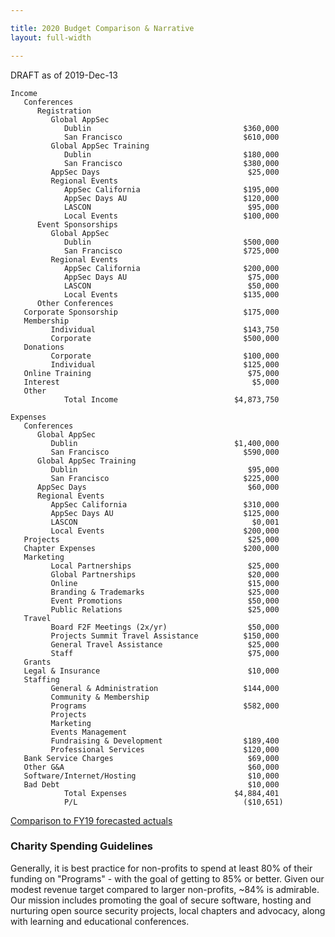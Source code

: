 ```yaml
---

title: 2020 Budget Comparison & Narrative
layout: full-width

---
```

DRAFT as of 2019-Dec-13

```
Income                    
   Conferences                                    
      Registration                                 
         Global AppSec                              
            Dublin                                  $360,000
            San Francisco                           $610,000
         Global AppSec Training                      
            Dublin                                  $180,000
            San Francisco                           $380,000
         AppSec Days                                 $25,000
         Regional Events           
            AppSec California                       $195,000
            AppSec Days AU                          $120,000
            LASCON                                   $95,000
            Local Events                            $100,000
      Event Sponsorships      
         Global AppSec                                      
            Dublin                                  $500,000
            San Francisco                           $725,000
         Regional Events                                    
            AppSec California                       $200,000
            AppSec Days AU                           $75,000
            LASCON                                   $50,000
            Local Events                            $135,000
      Other Conferences                                     
   Corporate Sponsorship                            $175,000
   Membership                                               
         Individual                                 $143,750
         Corporate                                  $500,000
   Donations                                                
         Corporate                                  $100,000
         Individual                                 $125,000
   Online Training                                   $75,000
   Interest                                           $5,000
   Other                                                    
            Total Income                          $4,873,750
                                                            
Expenses                                                    
   Conferences                                              
      Global AppSec                                         
         Dublin                                   $1,400,000
         San Francisco                              $590,000
      Global AppSec Training                                
         Dublin                                      $95,000
         San Francisco                              $225,000
      AppSec Days                                    $60,000
      Regional Events                                       
         AppSec California                          $310,000
         AppSec Days AU                             $125,000
         LASCON                                       $0,001
         Local Events                               $200,000
   Projects                                          $25,000
   Chapter Expenses                                 $200,000
   Marketing                                                
         Local Partnerships                          $25,000
         Global Partnerships                         $20,000
         Online                                      $15,000
         Branding & Trademarks                       $25,000
         Event Promotions                            $50,000
         Public Relations                            $25,000
   Travel                                                   
         Board F2F Meetings (2x/yr)                  $50,000
         Projects Summit Travel Assistance          $150,000
         General Travel Assistance                   $25,000
         Staff                                       $75,000
   Grants                                                   
   Legal & Insurance                                 $10,000
   Staffing                                                 
         General & Administration                   $144,000
         Community & Membership                             
         Programs                                   $582,000
         Projects                                           
         Marketing                                          
         Events Management                                  
         Fundraising & Development                  $189,400
         Professional Services                      $120,000
   Bank Service Charges                              $69,000
   Other G&A                                         $60,000
   Software/Internet/Hosting                         $10,000
   Bad Debt                                          $10,000
            Total Expenses                        $4,884,401
            P/L                                     ($10,651)                 
```

[Comparison to FY19 forecasted actuals](/www-staff/budget/2020-compare)

### Charity Spending Guidelines

Generally, it is best practice for non-profits to spend at least 80% of their funding on "Programs" - with the goal of getting to 85% or better. Given our modest revenue target compared to larger non-profits, ~84% is admirable. Our mission includes promoting the goal of secure software, hosting and nurturing open source security projects, local chapters and advocacy, along with learning and educational conferences.

<div id="piechart"></div>

<script type="text/javascript" src="https://www.gstatic.com/charts/loader.js"></script>

<script type="text/javascript">
// Load google charts
google.charts.load('current', {'packages':['corechart']});
google.charts.setOnLoadCallback(drawChart);

// Draw the chart and set the chart values
function drawChart() {
  var data = google.visualization.arrayToDataTable([
  ['Task', 'Distribution of Spending'],
  ['Programs', 83.4],
  ['Fundraising', 5.6],
  ['Management/General', 10.8],
]);

  // Optional; add a title and set the width and height of the chart
  var options = {'title':'My Average Day', 'width':550, 'height':400};

  // Display the chart inside the <div> element with id="piechart"
  var chart = new google.visualization.PieChart(document.getElementById('piechart'));
  chart.draw(data, options);
}
</script>
